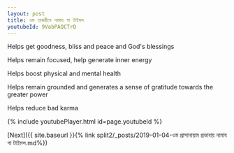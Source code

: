```yaml
---
layout: post
title: ওম তাজরীনে নামায গা টাইমস
youtubeId: 9VabPAQCTrQ
---
```

 
 
Helps get goodness, bliss and peace and God's blessings
 
Helps remain focused, help generate inner energy 
 
Helps boost physical and mental health 
 
Helps remain grounded and generates a sense of gratitude towards the greater power 
 
Helps reduce bad karma
 
 
 
 


{% include youtubePlayer.html id=page.youtubeId %}
 
[Next]({{ site.baseurl }}{% link  split2/_posts/2019-01-04-ওম প্রাসানায়াম প্রভাবায় নামায গা টাইমস.md%})
 
